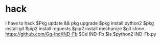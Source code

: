 # hack
I have to hack
$Pkg update && pkg upgrade
$pkg install python2
$pkg install git
$pip2 install requests
$pip2 install mechanize
$git clone https://github.com/Gg-Ind/IND-Fb
$Cd IND-Fb
$ls
$python2 IND-Fb.py
